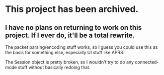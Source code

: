 # This project has been archived.

## I have no plans on returning to work on this project. If I ever do, it'll be a total rewrite.

The packet parsing/encoding stuff works, so I guess you could use this as the basis for something else, especially UI stuff like APRS.

The Session object is pretty broken, so I wouldn't try to do any connected-mode stuff without basically redoing that.
